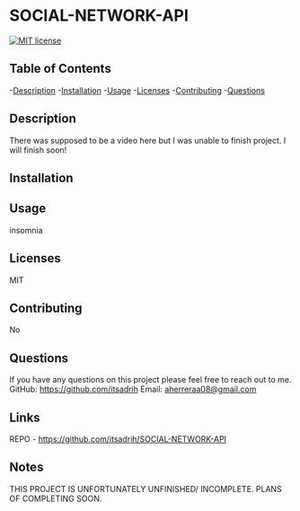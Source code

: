 # SOCIAL-NETWORK-API





 [![MIT license](https://img.shields.io/badge/License-MIT-blue.svg)](http://lbesson.mit-license.org/)



## Table of Contents

-[Description](#description)
-[Installation](#installation)
-[Usage](#usage)
-[Licenses](#licenses)
-[Contributing](#contributing)
-[Questions](#questions)


## Description
There was supposed to be a video here but I was unable to finish project. I will finish soon!

## Installation


## Usage
insomnia

## Licenses
MIT

## Contributing
No

## Questions
If you have any questions on this project please feel free to reach out to me.
GitHub: https://github.com/itsadrih 
Email: aherreraa08@gmail.com

## Links 
REPO - https://github.com/itsadrih/SOCIAL-NETWORK-API

## Notes
THIS PROJECT IS UNFORTUNATELY UNFINISHED/ INCOMPLETE. PLANS OF COMPLETING SOON.


